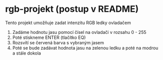 # rgb-projekt (postup v README)

Tento projekt umožňuje zadat intenzitu RGB ledky ovladačem

1. Zadáme hodnotu jasu pomocí čísel na ovladači v rozsahu 0 - 255
2. Poté stiskneme ENTER (tlačítko EQ)
3. Rozsvítí se červená barva s vybraným jasem
4. Poté se bude zadávat hodnota jasu na zelenou ledku a poté na modrou a stále dokola
